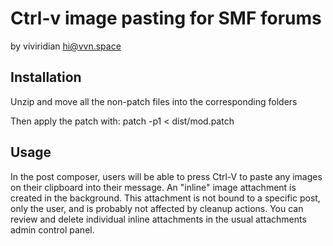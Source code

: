 # Ctrl-v image pasting for SMF forums
by viviridian <hi@vvn.space>

## Installation
Unzip and move all the non-patch files into the corresponding folders

Then apply the patch with:
patch -p1 < dist/mod.patch

## Usage
In the post composer, users will be able to press Ctrl-V to paste any images on their clipboard into their message.
An "inline" image attachment is created in the background. This attachment is not bound to a specific post, only the user, and is probably not affected by cleanup actions.
You can review and delete individual inline attachments in the usual attachments admin control panel.
